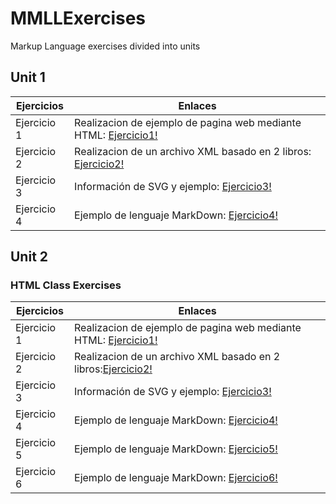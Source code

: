 # MMLLExercises

Markup Language exercises divided into units

## Unit 1

Ejercicios  | Enlaces
----------- | -----------
Ejercicio 1 | Realizacion de ejemplo de pagina web mediante HTML: [Ejercicio1!](/Tema1/Ejercicio1.html )
Ejercicio 2 | Realizacion de un archivo XML basado en 2 libros: [Ejercicio2!](/Tema1/Ejercicio2.xml )
Ejercicio 3 | Información de SVG y ejemplo: [Ejercicio3!](/Tema1/Ejercicio3.md )
Ejercicio 4 | Ejemplo de lenguaje MarkDown: [Ejercicio4!](/Tema1/Ejercicio4.md )

## Unit 2

### HTML Class Exercises
Ejercicios  | Enlaces
----------- | -----------
Ejercicio 1 | Realizacion de ejemplo de pagina web mediante HTML: [Ejercicio1!](/Tema2/HTMLClassExercises/Ejercicio1.html )
Ejercicio 2 | Realizacion de un archivo XML basado en 2 libros:[Ejercicio2!](/Tema2/HTMLClassExercises/Ejercicio2.html )
Ejercicio 3 | Información de SVG y ejemplo: [Ejercicio3!](/Tema2/HTMLClassExercises/Ejercicio3.html )
Ejercicio 4 | Ejemplo de lenguaje MarkDown: [Ejercicio4!](/Tema2/HTMLClassExercises/Ejercicio4.html )
Ejercicio 5 | Ejemplo de lenguaje MarkDown: [Ejercicio5!](/Tema2/HTMLClassExercises/Ejercicio5.html )
Ejercicio 6 | Ejemplo de lenguaje MarkDown: [Ejercicio6!](/Tema2/HTMLClassExercises/Ejercicio6.html )
